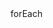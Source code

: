 <!-- https://umijs.org/docs/guides/directory-structure

项目框架 react + umi + antd

1 新建路由
npx umi g page products
Write: src/pages/products.tsx
Write: src/pages/products.less

import React, { useState} from 'react';

  useState 钩子来管理代码块的显示状态
  类型-> 显示代码
  toggleDiv函数来切换对应代码块的状态
  onClick调用toggleDiv这个函数分别传值作为参数,每个按钮就分别控制了对应的代码块的显示和隐藏
  
  const toggleDiv = (div:string) => {  
    if(div === 'isVisible'){      
      setIsVisible(!isVisible);
    } else if (div === 'isVisible_A') {
      // console.log("111");             
      setIsVisible_A(!isVisible_A);  
    } 
    setIsHighlighted(false);  // 手动重置高亮状态       
  };

  //---

  这里是一个拖拽事件
    const onStart = (_event: DraggableEvent, uiData: DraggableData) => {
    const { clientWidth, clientHeight } = window.document.documentElement;
    // 从 window.document.documentElement（即HTML文档的根元素）中解构出 clientWidth 和 clientHeight
    // 这两个属性分别表示浏览器窗口的宽度和高度（不包括工具栏、滚动条等）
    const targetRect = draggleRef.current?.getBoundingClientRect();
    if (!targetRect) {
      return;
    }
    setBounds({
      left: -targetRect.left + uiData.x,
      right: clientWidth - (targetRect.right - uiData.x),
      top: -targetRect.top + uiData.y,
      bottom: clientHeight - (targetRect.bottom - uiData.y),
    });
  };

   //---

// typescript 静态方法 和 动态方法

class Person {  
    name: string;  
    age: number;  
  
    constructor(name: string, age: number) {  
        this.name = name;  
        this.age = age;  
    }  
  
    // 动态方法（实例方法）  
    greet() {  
        console.log(`Hello, my name is ${this.name} and I'm ${this.age} years old.`);  
    }  
  
    // 静态方法  
    static printMaxAge(a: number, b: number): void {  
        const max = Math.max(a, b);  
        console.log(`最大的数是：${max}`);  
    }  
}  
  
// 创建Person实例并调用动态方法  
const john = new Person("John", 30);  
john.greet(); // 输出: Hello, my name is John and I'm 30 years old.  
  
// 直接通过类名调用静态方法  
Person.printMaxAge(10, 20); // 输出: 20


 -->forEach

 <!-- import styles from '../layouts/index.less';  
import { Button, Flex, ConfigProvider, Space, Typography, Modal, Form, Input, Checkbox} from 'antd';  
import {theme} from '../layouts/index' //公共样式引入
import React, { useState} from 'react';
import hljs from '../../libs/highlight/highlight.js';  
import '../../libs/highlight/styles/panda-syntax-light.css'; 
const { Title, Paragraph, Text, Link } = Typography;

//---

const App: React.FC = () => {
  const initialStates: [string, boolean][] = [  
    ['isVisible', false],  
    ['isVisible_A', false],  
    ['isVisible_B', false]  
  ];  
    
  initialStates.forEach(([stateName, initialValue]) => {  
    const [value, setValue] = useState<boolean | undefined>(initialValue);  
      
    // 你可以在这里添加一些逻辑来使用这些状态变量，例如：  
    console.log(`${stateName}: ${value}`);  
  });
  return (
    <ConfigProvider theme={theme}>

    <Flex gap="small" vertical >
      <Flex  gap="small" vertical className={styles.flexborder}>
        <Flex gap="small" wrap="wrap"  > 
          <Input placeholder="请输入" /> 


        </Flex>
      </Flex>
    </Flex>

    </ConfigProvider> 
  );
};

export default App; 

//--

let listOfNames: string[] = ['name1', 'name2', 'name3'];
let obj = {};

for (let i = 0; i < listOfNames.length; i++) {
    let propertyName = listOfNames[i];
    obj[propertyName] = 'Some value for ' + propertyName;
}

console.log(obj); // 输出: { name1: 'Some value for name1', name2: 'Some value for name2', name3: 'Some value for name3' }

//--
  const ArraySetVis: string[] = [];  
  const ArrayVisible: string[] = [];  
  let obj: { [key: string]: string } = {}; // 初始化为空对象  
  for (let i = 0; i < 4; i++) {  
    ArrayVisible.push('isVisible' + i);  
    obj[ArrayVisible[i]] = 'some value'; // 添加了值  
    ArraySetVis.push('SitIsVisible' + i);  
  }  
  console.log(obj); // 输出 { isVisible0: 'some value', isVisible1: 'some value', isVisible2: 'some value' }

//--

const f = (shouldInitialize: boolean) => {  
  let x; // 先声明x  
  if (shouldInitialize) {  
    x = 10; // 然后在需要时赋值  
  }  
  return x; // 现在应该可以正确返回x的值了  
};

//--

// 声明一个立即执行的函数表达式  
(function() {  
  // 定义一个私有变量  
  var privateVariable = "private";  
  
  // 定义一个私有函数  
  function privateFunction() {  
    console.log("This is a private function.");  
  }  
  
  // 定义一个公开的接口，用于访问私有变量和函数  
  var publicInterface = {  
    getPrivateVariable: function() {  
      return privateVariable;  
    },  
    callPrivateFunction: function() {  
      privateFunction();  
    }  
  };  
  
  // 返回公开接口，以便在外部使用  
  return publicInterface;  
})();  
  
// 使用返回的公开接口  
var myObject = window.myObject || {}; // 确保 myObject 存在  
myObject.getPrivateVariable = myObject.getPrivateVariable || publicInterface.getPrivateVariable;  
myObject.callPrivateFunction = myObject.callPrivateFunction || publicInterface.callPrivateFunction;  
  
// 测试代码  
console.log(myObject.getPrivateVariable()); // 输出 "private"  
myObject.callPrivateFunction(); // 输出 "This is a private function."

//-- 列表中传入api

import React from 'react';  
import { useEffect, useState } from 'react';  
  
interface Person {  
  name: string;  
  age: number;  
  occupation: string;  
}  
  
const ListComponent: React.FC = () => {  
  const [data, setData] = useState<Person[]>([]);  
  
  useEffect(() => {  
    fetch('/api/data') // 假设这是一个返回 Person[] 的 API  
      .then(response => response.json())  
      .then(people => setData(people))  
      .catch(error => console.error('Error:', error));  
  }, []); // 仅在组件挂载时运行一次  
  
  return (  
    <ul>  
      {data.map((person, index) => (  
        <li key={index}>Name: {person.name}, Age: {person.age}, Occupation: {person.occupation}</li>  
      ))}  
    </ul>  
  );  
};  
  
export default ListComponent;

//--
在package.json中添加一条数据 "server:levelData":"json-server mock/levelData-db.json --port 3006"
  "scripts": {
    "dev": "umi dev",
    "build": "umi build",
    "postinstall": "umi setup",
    "setup": "umi setup",
    "start": "npm run dev",
    "serve": "json-server mock/db.json --port 3004",
    "server:tableList":"json-server mock/tableList-db.json --port 3005",
    "server:levelData":"json-server mock/levelData-db.json --port 3006"
    
  },
在终端运行命令
yarn run server:levelData